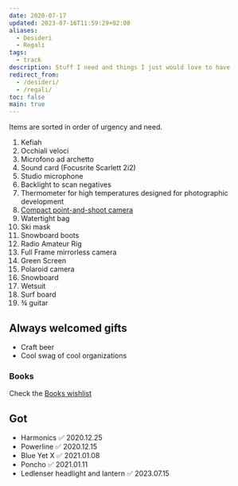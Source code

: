 ```yaml
---
date: 2020-07-17
updated: 2023-07-16T11:59:29+02:00
aliases:
  - Desideri
  - Regali
tags:
  - track
description: Stuff I need and things I just would love to have
redirect_from:
  - /desideri/
  - /regali/
toc: false
main: true
---
```

<div class='yellow box'>
	Items are sorted in order of urgency and need.
</div>

1. Kefiah
2. Occhiali veloci
3. Microfono ad archetto
4. Sound card (Focusrite Scarlett 2i2)
5. Studio microphone
6. Backlight to scan negatives
7. Thermometer for high temperatures designed for photographic development
8. [Compact point-and-shoot camera](https://wired.com/gallery/best-compact-cameras 'Best compact camerad on WIRED')
9. Watertight bag
10. Ski mask
11. Snowboard boots
12. Radio Amateur Rig
13. Full Frame mirrorless camera
14. Green Screen
15. Polaroid camera
16. Snowboard
17. Wetsuit
18. Surf board
19. ¾ guitar

## Always welcomed gifts

- Craft beer
- Cool swag of cool organizations

### Books

Check the [Books wishlist](https://tommi.space/books#wishlist 'Books wishlist')

## Got

- Harmonics ✅ 2020.12.25
- Powerline ✅ 2020.12.15
- Blue Yet X ✅ 2021.01.08
- Poncho ✅ 2021.01.11
- Ledlenser headlight and lantern ✅ 2023.07.15
